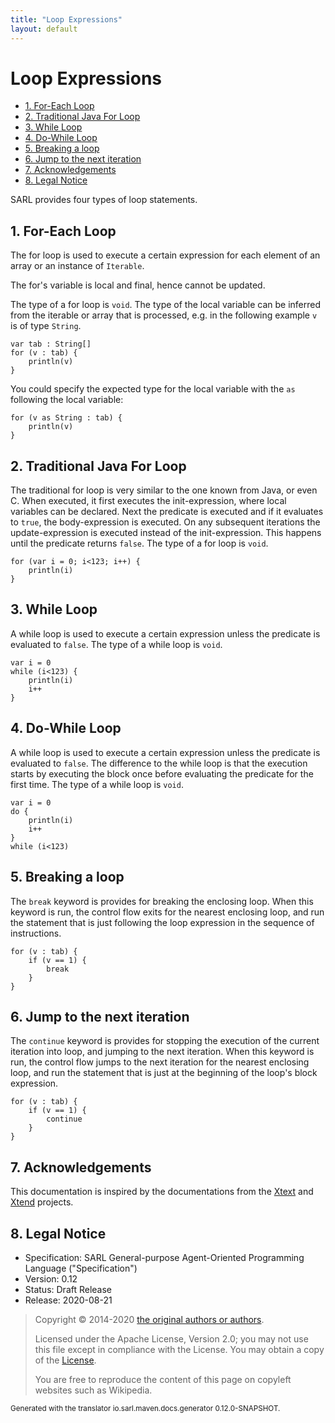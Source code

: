 ```yaml
---
title: "Loop Expressions"
layout: default
---
```


# Loop Expressions


<ul class="page_outline" id="page_outline">

<li><a href="#1-for-each-loop">1. For-Each Loop</a></li>
<li><a href="#2-traditional-java-for-loop">2. Traditional Java For Loop</a></li>
<li><a href="#3-while-loop">3. While Loop</a></li>
<li><a href="#4-do-while-loop">4. Do-While Loop</a></li>
<li><a href="#5-breaking-a-loop">5. Breaking a loop</a></li>
<li><a href="#6-jump-to-the-next-iteration">6. Jump to the next iteration</a></li>
<li><a href="#7-acknowledgements">7. Acknowledgements</a></li>
<li><a href="#8-legal-notice">8. Legal Notice</a></li>

</ul>


SARL provides four types of loop statements.


## 1. For-Each Loop

The for loop is used to execute a certain expression for each element of an array or an instance of `Iterable`.

The for's variable is local and final, hence cannot be updated.

The type of a for loop is `void`. The type of the local variable can be inferred from the
iterable or array that is processed, e.g. in the following example `v` is of type `String`.

```sarl
var tab : String[]
for (v : tab) {
	println(v)
}
```


You could specify the expected type for the local variable with the `as` following the local variable:

```sarl
for (v as String : tab) {
	println(v)
}
```



## 2. Traditional Java For Loop

The traditional for loop is very similar to the one known from Java, or even C.
When executed, it first executes the init-expression, where local variables can be
declared. Next the predicate is executed and if it evaluates to `true`, the
body-expression is executed. On any subsequent iterations the update-expression
is executed instead of the init-expression. This happens until the predicate
returns `false`. The type of a for loop is `void`.

```sarl
for (var i = 0; i<123; i++) {
	println(i)
}
```



## 3. While Loop

A while loop is used to execute a certain expression unless the predicate is evaluated to
`false`. The type of a while loop is `void`.

```sarl
var i = 0
while (i<123) {
	println(i)
	i++
}
```



## 4. Do-While Loop

A while loop is used to execute a certain expression unless the predicate is evaluated 
to `false`. The difference to the while loop is that the execution starts by 
executing the block once before evaluating the predicate for the first time. 
The type of a while loop is `void`.

```sarl
var i = 0
do {
	println(i)
	i++
}
while (i<123)
```



## 5. Breaking a loop

The `break` keyword is provides for breaking the enclosing loop.
When this keyword is run, the control flow exits for the nearest
enclosing loop, and run the statement that is just following the loop
expression in the sequence of instructions.

```sarl
for (v : tab) {
	if (v == 1) {
		break
	}
}
```



## 6. Jump to the next iteration

The `continue` keyword is provides for stopping the execution of the
current iteration into loop, and jumping to the next iteration.
When this keyword is run, the control flow jumps to the next iteration
for the nearest enclosing loop, and run the statement that is just at
the beginning of the loop's block expression.

```sarl
for (v : tab) {
	if (v == 1) {
		continue
	}
}
```




## 7. Acknowledgements

This documentation is inspired by the documentations from the
[Xtext](https://www.eclipse.org/Xtext/documentation.html) and
[Xtend](https://www.eclipse.org/xtend/documentation.html) projects.

## 8. Legal Notice

* Specification: SARL General-purpose Agent-Oriented Programming Language ("Specification")
* Version: 0.12
* Status: Draft Release
* Release: 2020-08-21

> Copyright &copy; 2014-2020 [the original authors or authors](http://www.sarl.io/about/index.html).
>
> Licensed under the Apache License, Version 2.0;
> you may not use this file except in compliance with the License.
> You may obtain a copy of the [License](http://www.apache.org/licenses/LICENSE-2.0).
>
> You are free to reproduce the content of this page on copyleft websites such as Wikipedia.

<small>Generated with the translator io.sarl.maven.docs.generator 0.12.0-SNAPSHOT.</small>